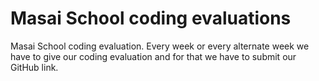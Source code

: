 # Masai School coding evaluations
Masai School coding evaluation. Every week or every alternate week we have to give our coding evaluation and for that we have to submit our GitHub link.
